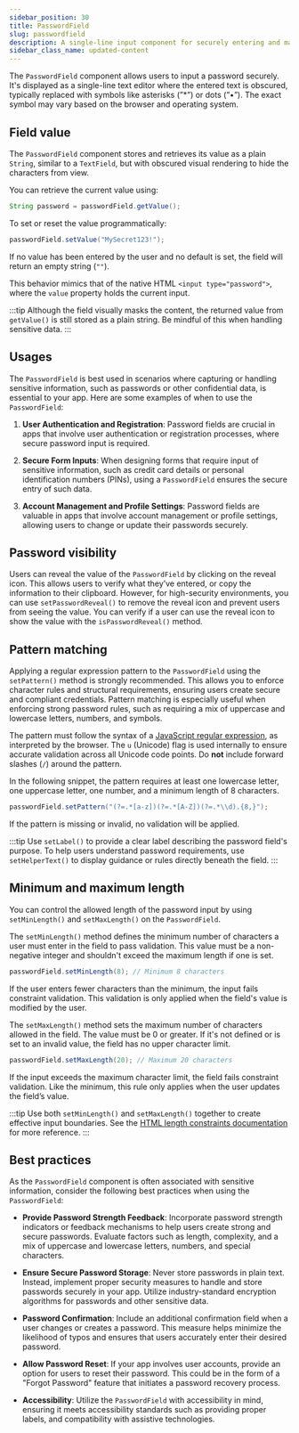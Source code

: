 ```yaml
---
sidebar_position: 30
title: PasswordField
slug: passwordfield
description: A single-line input component for securely entering and masking password data.
sidebar_class_name: updated-content
---
```


<DocChip chip='shadow' />
<DocChip chip='name' label="dwc-field" />
<DocChip chip='since' label='23.02' />
<JavadocLink type="foundation" location="com/webforj/component/field/PasswordField" top='true'/>

<ParentLink parent="Field" />

The `PasswordField` component allows users to input a password securely. It's displayed as a single-line text editor where the entered text is obscured, typically replaced with symbols like asterisks (”*”) or dots (”•”). The exact symbol may vary based on the browser and operating system.

<ComponentDemo 
path='/webforj/passwordfield?' 
javaE='https://raw.githubusercontent.com/webforj/webforj-documentation/refs/heads/main/src/main/java/com/webforj/samples/views/fields/passwordfield/PasswordFieldView.java'
/>

## Field value

The `PasswordField` component stores and retrieves its value as a plain `String`, similar to a `TextField`, but with obscured visual rendering to hide the characters from view.

You can retrieve the current value using:

```java
String password = passwordField.getValue();
```

To set or reset the value programmatically:

```java
passwordField.setValue("MySecret123!");
```

If no value has been entered by the user and no default is set, the field will return an empty string (`""`).

This behavior mimics that of the native HTML `<input type="password">`, where the `value` property holds the current input.


:::tip
Although the field visually masks the content, the returned value from `getValue()` is still stored as a plain string. Be mindful of this when handling sensitive data.
:::


## Usages

The `PasswordField` is best used in scenarios where capturing or handling sensitive information, such as passwords or other confidential data, is essential to your app. Here are some examples of when to use the `PasswordField`:

1. **User Authentication and Registration**: Password fields are crucial in apps that involve user authentication or registration processes, where secure password input is required.

2. **Secure Form Inputs**: When designing forms that require input of sensitive information, such as credit card details or personal identification numbers (PINs), using a `PasswordField` ensures the secure entry of such data.

3. **Account Management and Profile Settings**: Password fields are valuable in apps that involve account management or profile settings, allowing users to change or update their passwords securely.

## Password visibility

Users can reveal the value of the `PasswordField` by clicking on the reveal icon. This allows users to verify what they’ve entered, or copy the information to their clipboard. However, for high-security environments, you can use `setPasswordReveal()` to remove the reveal icon and prevent users from seeing the value. You can verify if a user can use the reveal icon to show the value with the `isPasswordReveal()` method.

## Pattern matching

Applying a regular expression pattern to the `PasswordField` using the `setPattern()` method is strongly recommended. This allows you to enforce character rules and structural requirements, ensuring users create secure and compliant credentials. Pattern matching is especially useful when enforcing strong password rules, such as requiring a mix of uppercase and lowercase letters, numbers, and symbols.

The pattern must follow the syntax of a [JavaScript regular expression](https://developer.mozilla.org/en-US/docs/Web/JavaScript/Guide/Regular_expressions), as interpreted by the browser. The `u` (Unicode) flag is used internally to ensure accurate validation across all Unicode code points. Do **not** include forward slashes (`/`) around the pattern.

In the following snippet, the pattern requires at least one lowercase letter, one uppercase letter, one number, and a minimum length of 8 characters.

```java
passwordField.setPattern("(?=.*[a-z])(?=.*[A-Z])(?=.*\\d).{8,}");
```

If the pattern is missing or invalid, no validation will be applied.

:::tip
Use `setLabel()` to provide a clear label describing the password field's purpose. To help users understand password requirements, use `setHelperText()` to display guidance or rules directly beneath the field.
:::


## Minimum and maximum length

You can control the allowed length of the password input by using `setMinLength()` and `setMaxLength()` on the `PasswordField`.

The `setMinLength()` method defines the minimum number of characters a user must enter in the field to pass validation. This value must be a non-negative integer and shouldn't exceed the maximum length if one is set.

```java
passwordField.setMinLength(8); // Minimum 8 characters
```

If the user enters fewer characters than the minimum, the input fails constraint validation. This validation is only applied when the field's value is modified by the user.

The `setMaxLength()` method sets the maximum number of characters allowed in the field. The value must be 0 or greater. If it's not defined or is set to an invalid value, the field has no upper character limit.

```java
passwordField.setMaxLength(20); // Maximum 20 characters
```

If the input exceeds the maximum character limit, the field fails constraint validation. Like the minimum, this rule only applies when the user updates the field’s value.

:::tip
Use both `setMinLength()` and `setMaxLength()` together to create effective input boundaries. See the [HTML length constraints documentation](https://developer.mozilla.org/en-US/docs/Web/HTML/Element/input#minlength) for more reference.
:::


## Best practices

As the `PasswordField` component is often associated with sensitive information, consider the following best practices when using the `PasswordField`:

- **Provide Password Strength Feedback**: Incorporate password strength indicators or feedback mechanisms to help users create strong and secure passwords. Evaluate factors such as length, complexity, and a mix of uppercase and lowercase letters, numbers, and special characters.

- **Ensure Secure Password Storage**: Never store passwords in plain text. Instead, implement proper security measures to handle and store passwords securely in your app. Utilize industry-standard encryption algorithms for passwords and other sensitive data.

- **Password Confirmation**: Include an additional confirmation field when a user changes or creates a password. This measure helps minimize the likelihood of typos and ensures that users accurately enter their desired password.

- **Allow Password Reset**: If your app involves user accounts, provide an option for users to reset their password. This could be in the form of a "Forgot Password" feature that initiates a password recovery process.

- **Accessibility**: Utilize the `PasswordField` with accessibility in mind, ensuring it meets accessibility standards such as providing proper labels, and compatibility with assistive technologies.